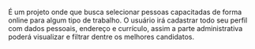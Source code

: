 É um projeto onde que busca selecionar pessoas capacitadas de forma online para algum tipo de trabalho.
O usuário irá cadastrar todo seu perfil com dados pessoais, endereço e currículo, assim a parte administrativa poderá visualizar e filtrar dentre os melhores candidatos.